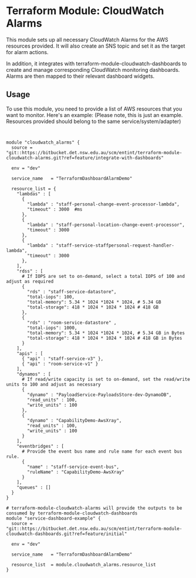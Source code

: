 # Terraform Module: CloudWatch Alarms

This module sets up all necessary CloudWatch Alarms for the AWS resources provided. It will also create an SNS topic and set it as the target for alarm actions.

In addition, it integrates with terraform-module-cloudwatch-dashboards to create and manage corresponding CloudWatch monitoring dashboards. Alarms are then mapped to their relevant dashboard widgets.
## Usage

To use this module, you need to provide a list of AWS resources that you want to monitor. Here's an example:
(Please note, this is just an example. Resources provided should belong to the same service/system/adapter)

```hcl


module "cloudwatch_alarms" {
  source = "git::https://bitbucket.det.nsw.edu.au/scm/entint/terraform-module-cloudwatch-alarms.git?ref=feature/integrate-with-dashboards"

  env = "dev"

  service_name   = "TerraformDashboardAlarmDemo"
  
  resource_list = {
    "lambdas" : [
      {
        "lambda" : "staff-personal-change-event-processor-lambda",
        "timeout" : 3000  #ms
      },
      {
        "lambda" : "staff-personal-location-change-event-processor",
        "timeout" : 3000
      },
      {
        "lambda" : "staff-service-staffpersonal-request-handler-lambda",
        "timeout" : 3000
      },
    ],
    "rdss" : [
      # If IOPS are set to on-demand, select a total IOPS of 100 and adjust as required
      {
        "rds" : "staff-service-datastore",
        "total-iops": 100,
        "total-memory": 5.34 * 1024 *1024 * 1024, # 5.34 GB
        "total-storage": 418 * 1024 * 1024 * 1024 # 418 GB 
      },
      {
        "rds" : "room-service-datastore" ,
        "total-iops": 1000,
        "total-memory": 5.34 * 1024 *1024 * 1024, # 5.34 GB in Bytes
        "total-storage": 418 * 1024 * 1024 * 1024 # 418 GB in Bytes
      }
    ],
    "apis" : [
      { "api" : "staff-service-v3" },
      { "api" : "room-service-v1" }
    ],
    "dynamos" : [
      # If read/write capacity is set to on-demand, set the read/write units to 100 and adjust as necessary
      {
        "dynamo" : "PayloadService-PayloadsStore-dev-DynamoDB",
        "read_units" : 100,
        "write_units" : 100
      },
      {
        "dynamo" : "CapabilityDemo-AwsXray",
        "read_units" : 100,
        "write_units" : 100
      }
    ],
    "eventbridges" : [
      # Provide the event bus name and rule name for each event bus rule. 
      {
        "name" : "staff-service-event-bus", 
        "ruleName" : "CapabilityDemo-AwsXray"
      }
    ],
    "queues" : []
  }
}

# terraform-module-cloudwatch-alarms will provide the outputs to be consumed by terraform-module-cloudwatch-dashboards
module "service-dashboard-example" {
  source = "git::https://bitbucket.det.nsw.edu.au/scm/entint/terraform-module-cloudwatch-dashboards.git?ref=feature/initial"

  env = "dev"

  service_name   = "TerraformDashboardAlarmDemo"
  
  resource_list  = module.cloudwatch_alarms.resource_list
}


```
